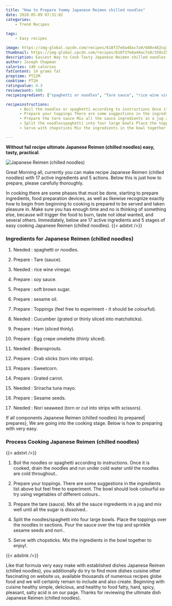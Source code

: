 ```yaml
---
title: "How to Prepare Yummy Japanese Reimen chilled noodles"
date: 2020-05-09 07:31:02
categories:
    - Trend Recipes
    
tags:
    - Easy recipes

image: https://img-global.cpcdn.com/recipes/618f37e8a48ac7a9/680x482cq70/japanese-reimen-chilled-noodles-recipe-main-photo.jpg
thumbnail: https://img-global.cpcdn.com/recipes/618f37e8a48ac7a9/350x250cq70/japanese-reimen-chilled-noodles-recipe-main-photo.jpg
description: Easiest Way to Cook Tasty Japanese Reimen chilled noodles with 17 ingredients and 5 stages of easy cooking.
author: Joseph Chapman
calories: 146 calories
fatContent: 14 grams fat
preptime: PT22M
cooktime: PT2H
ratingvalue: 4.3
reviewcount: 508
recipeingredient: ["spaghetti or noodles", "Tare sauce", "rice wine vinegar", "soy sauce", "soft brown sugar", "sesame oil", "Toppings feel free to experiment  it should be colourful", "Cucumber grated or thinly sliced into matchsticks", "Ham sliced thinly", "Egg crepe omelette thinly sliced", "Beansprouts", "Crab sticks torn into strips", "Sweetcorn", "Grated carrot", "Sriracha tuna mayo", "Sesame seeds", "Nori seaweed torn or cut into strips with scissors"]

recipeinstructions: 
      - Boil the noodles or spaghetti according to instructions Once it is cooked drain the noodles and run under cold water until the noodles are cold throughout 
      - Prepare your toppings There are some suggestions in the ingredients list above but feel free to experiment The bowl should look colourful so try using vegetables of different colours 
      - Prepare the tare sauce Mix all the sauce ingredients in a jug and mix well until all the sugar is dissolved 
      - Split the noodlesspaghetti into four large bowls Place the toppings over the noodles in sections Pour the sauce over the top and sprinkle sesame seeds and nori 
      - Serve with chopsticks Mix the ingredients in the bowl together to enjoy

---
```




**Without fail recipe ultimate Japanese Reimen (chilled noodles) easy, tasty, practical**. 


![Japanese Reimen (chilled noodles)](https://img-global.cpcdn.com/recipes/618f37e8a48ac7a9/680x482cq70/japanese-reimen-chilled-noodles-recipe-main-photo.jpg "Japanese Reimen (chilled noodles)")




Great Morning all, currently you can make recipe Japanese Reimen (chilled noodles) with 17 active ingredients and 5 actions. Below this is just how to prepare, please carefully thoroughly.

In cooking there are some phases that must be done, starting to prepare ingredients, food preparation devices, as well as likewise recognize exactly how to begin from beginning to cooking is prepared to be served and taken pleasure in. Make sure you has enough time and no is thinking of something else, because will trigger the food to burn, taste not ideal wanted, and several others. Immediately, below are 17 active ingredients and 5 stages of easy cooking Japanese Reimen (chilled noodles).
{{< adstxt />}}

### Ingredients for Japanese Reimen (chilled noodles)


1. Needed  : spaghetti or noodles.

1. Prepare  : Tare (sauce).

1. Needed  : rice wine vinegar.

1. Prepare  : soy sauce.

1. Prepare  : soft brown sugar.

1. Prepare  : sesame oil.

1. Prepare  : Toppings (feel free to experiment - it should be colourful).

1. Needed  : Cucumber (grated or thinly sliced into matchsticks).

1. Prepare  : Ham (sliced thinly).

1. Prepare  : Egg crepe omelette (thinly sliced).

1. Needed  : Beansprouts.

1. Prepare  : Crab sticks (torn into strips).

1. Prepare  : Sweetcorn.

1. Prepare  : Grated carrot.

1. Needed  : Sriracha tuna mayo.

1. Prepare  : Sesame seeds.

1. Needed  : Nori seaweed (torn or cut into strips with scissors).



If all components Japanese Reimen (chilled noodles) its prepared| prepares}, We are going into the cooking stage. Below is how to preparing with very easy.

### Process Cooking Japanese Reimen (chilled noodles)

{{< adstxt />}}


1. Boil the noodles or spaghetti according to instructions. Once it is cooked, drain the noodles and run under cold water until the noodles are cold throughout..



1. Prepare your toppings. There are some suggestions in the ingredients list above but feel free to experiment. The bowl should look colourful so try using vegetables of different colours..



1. Prepare the tare (sauce). Mix all the sauce ingredients in a jug and mix well until all the sugar is dissolved..



1. Split the noodles/spaghetti into four large bowls. Place the toppings over the noodles in sections. Pour the sauce over the top and sprinkle sesame seeds and nori..



1. Serve with chopsticks. Mix the ingredients in the bowl together to enjoy!.





{{< adslink />}}

Like that formula very easy make with established dishes Japanese Reimen (chilled noodles), you additionally do try to find more dishes cuisine other fascinating on website us, available thousands of numerous recipes globe food and we will certainly remain to include and also create. Beginning with cuisine healthy simple, delicious, and healthy to food fatty, hard, spicy, pleasant, salty acid is on our page. Thanks for reviewing the ultimate dish Japanese Reimen (chilled noodles).
